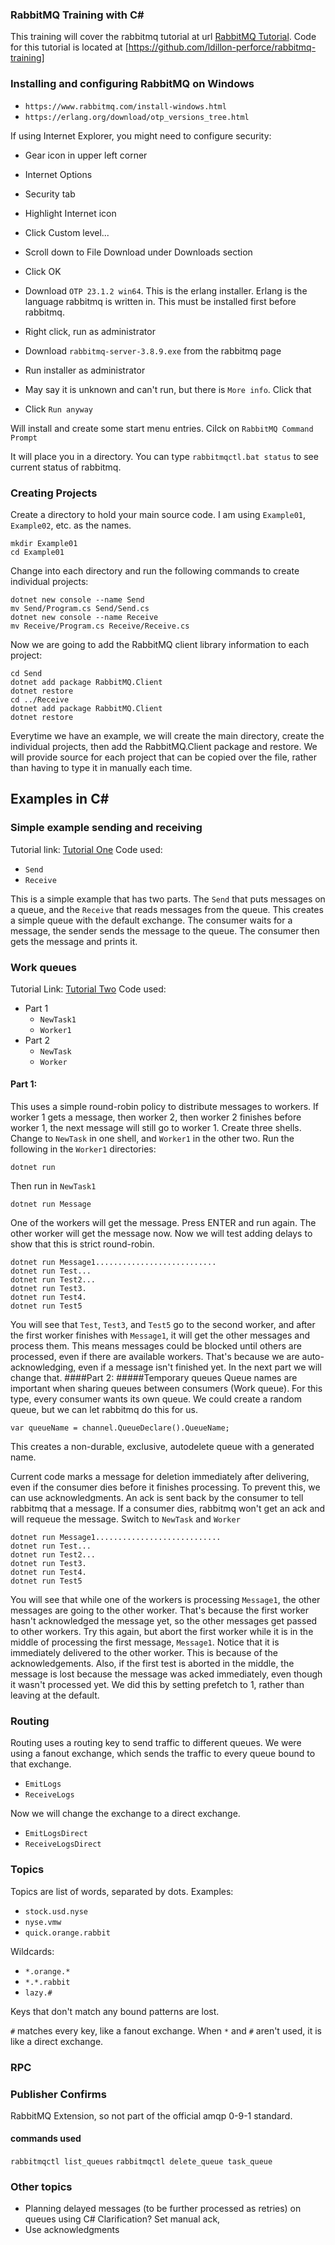 ### RabbitMQ Training with C\#
This training will cover the rabbitmq tutorial at url [RabbitMQ Tutorial](https://www.rabbitmq.com/tutorials/tutorial-one-dotnet.html).
Code for this tutorial is located at [https://github.com/ldillon-perforce/rabbitmq-training]
### Installing and configuring RabbitMQ on Windows
* ``https://www.rabbitmq.com/install-windows.html``
* ``https://erlang.org/download/otp_versions_tree.html``

If using Internet Explorer, you might need to configure security:

* Gear icon in upper left corner
* Internet Options
* Security tab
* Highlight Internet icon
* Click Custom level...
* Scroll down to File Download under Downloads section
* Click OK

* Download `OTP 23.1.2 win64`.  This is the erlang installer.  Erlang is the language rabbitmq is written in.  This must be installed first before rabbitmq.
* Right click, run as administrator
* Download `rabbitmq-server-3.8.9.exe` from the rabbitmq page
* Run installer as administrator
* May say it is unknown and can't run, but there is `More info`.  Click that
* Click `Run anyway`

Will install and create some start menu entries.  Cilck on `RabbitMQ Command Prompt`

It will place you in a directory.  You can type `rabbitmqctl.bat status` to see current status of rabbitmq.

### Creating Projects
Create a directory to hold your main source code.  I am using `Example01`, `Example02`, etc. as the names.
```
mkdir Example01
cd Example01
```
Change into each directory and run the following commands to create individual projects:
```
dotnet new console --name Send
mv Send/Program.cs Send/Send.cs
dotnet new console --name Receive
mv Receive/Program.cs Receive/Receive.cs
```
Now we are going to add the RabbitMQ client library information to each project:
```
cd Send
dotnet add package RabbitMQ.Client
dotnet restore
cd ../Receive
dotnet add package RabbitMQ.Client
dotnet restore
```

Everytime we have an example, we will create the main directory, create the individual projects, then add the RabbitMQ.Client package and restore.  We will provide source for each project that can be copied over the file, rather than having to type it in manually each time.

## Examples in C\#
### Simple example sending and receiving
Tutorial link: [Tutorial One](https://www.rabbitmq.com/tutorials/tutorial-one-dotnet.html)
Code used:

* ``Send``
* ``Receive``

This is a simple example that has two parts. The `Send` that puts messages on a queue, and the `Receive` that reads messages from the queue.
This creates a simple queue with the default exchange.  The consumer waits for a message, the sender sends the message to the queue.  The consumer then gets the message and prints it.

### Work queues
Tutorial Link: [Tutorial Two](https://www.rabbitmq.com/tutorials/tutorial-two-dotnet.html)
Code used:

* Part 1
    * ``NewTask1``
    * ``Worker1``
* Part 2
    * ``NewTask``
    * ``Worker``

#### Part 1:
This uses a simple round-robin policy to distribute messages to workers.  If worker 1 gets a message, then worker 2, then worker 2 finishes before worker 1, the next message will still go to worker 1.
Create three shells.  Change to `NewTask` in one shell, and `Worker1` in the other two.
Run the following in the `Worker1` directories:
```
dotnet run
```
Then run in `NewTask1`
```
dotnet run Message
```
One of the workers will get the message.  Press ENTER and run again.  The other worker will get the message now.
Now we will test adding delays to show that this is strict round-robin.
```
dotnet run Message1...........................
dotnet run Test...
dotnet run Test2...
dotnet run Test3.
dotnet run Test4.
dotnet run Test5
```
You will see that `Test`, `Test3`, and `Test5` go to the second worker, and after the first worker finishes with `Message1`, it will get the other messages and process them.  This means messages could be blocked until others are processed, even if there are available workers.  That's because we are auto-acknowledging, even if a message isn't finished yet.
In the next part we will change that.
####Part 2:
#####Temporary queues
Queue names are important when sharing queues between consumers (Work queue).  For this type, every consumer wants its own queue.  We could create a random queue, but we can let rabbitmq do this for us.
```
var queueName = channel.QueueDeclare().QueueName;
```
This creates a non-durable, exclusive, autodelete queue with a generated name.

Current code marks a message for deletion immediately after delivering, even if the consumer dies before it finishes processing.  To prevent this, we can use acknowledgments.  An ack is sent back by the consumer to tell rabbitmq that a message.
If a consumer dies, rabbitmq won't get an ack and will requeue the message.
Switch to `NewTask` and `Worker`
```
dotnet run Message1............................
dotnet run Test...
dotnet run Test2...
dotnet run Test3.
dotnet run Test4.
dotnet run Test5
```
You will see that while one of the workers is processing `Message1`, the other messages are going to the other worker.  That's because the first worker hasn't acknowledged the message yet, so the other messages get passed to other workers.
Try this again, but abort the first worker while it is in the middle of processing the first message, `Message1`.  Notice that it is immediately delivered to the other worker.  This is because of the acknowledgements.  Also, if the first test is aborted in the middle, the message is lost because the message was acked immediately, even though it wasn't processed yet.
We did this by setting prefetch to 1, rather than leaving at the default.

### Routing
Routing uses a routing key to send traffic to different queues.
We were using a fanout exchange, which sends the traffic to every queue bound to that exchange. 

* ``EmitLogs``
* ``ReceiveLogs``

Now we will change the exchange to a direct exchange.

* ``EmitLogsDirect``
* ``ReceiveLogsDirect``

### Topics
Topics are list of words, separated by dots. Examples:

* ``stock.usd.nyse``
* ``nyse.vmw``
* ``quick.orange.rabbit``

Wildcards:

* ``*.orange.*``
* ``*.*.rabbit``
* ``lazy.#``

Keys that don't match any bound patterns are lost.

`#` matches every key, like a fanout exchange.
When `*` and `#` aren't used, it is like a direct exchange.

### RPC

### Publisher Confirms
RabbitMQ Extension, so not part of the official amqp 0-9-1 standard.

#### commands used
``rabbitmqctl list_queues``
``rabbitmqctl delete_queue task_queue``

### Other topics
* Planning delayed messages (to be further processed as retries) on queues using C#
Clarification?
Set manual ack, 
* Use acknowledgments

